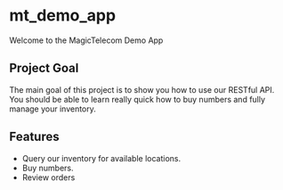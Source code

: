 # mt_demo_app
Welcome to the MagicTelecom Demo App

## Project Goal
The main goal of this project is to show you how to use our RESTful API. You should be able to learn really quick how to buy numbers and fully manage your inventory.

## Features

- Query our inventory for available locations.
- Buy numbers.
- Review orders